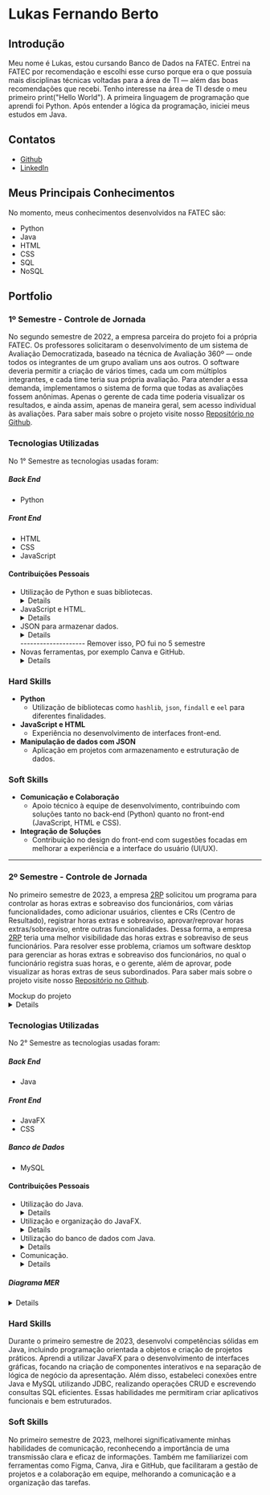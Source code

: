 # Lukas Fernando Berto

## Introdução
Meu nome é Lukas, estou cursando Banco de Dados na FATEC. Entrei na FATEC por recomendação e escolhi esse curso porque era o que possuía mais disciplinas técnicas voltadas para a área de TI — além das boas recomendações que recebi. Tenho interesse na área de TI desde o meu primeiro print("Hello World"). A primeira linguagem de programação que aprendi foi Python. Após entender a lógica da programação, iniciei meus estudos em Java.

## Contatos
* [Github](https://github.com/LukasFernando)
* [LinkedIn](https://www.linkedin.com/)

## Meus Principais Conhecimentos
No momento, meus conhecimentos desenvolvidos na FATEC são:
* Python
* Java
* HTML
* CSS
* SQL
* NoSQL

## Portfolio
### 1º Semestre - Controle de Jornada
No segundo semestre de 2022, a empresa parceira do projeto foi a própria FATEC. Os professores solicitaram o desenvolvimento de um sistema de Avaliação Democratizada, baseado na técnica de Avaliação 360º — onde todos os integrantes de um grupo avaliam uns aos outros.
O software deveria permitir a criação de vários times, cada um com múltiplos integrantes, e cada time teria sua própria avaliação. Para atender a essa demanda, implementamos o sistema de forma que todas as avaliações fossem anônimas. Apenas o gerente de cada time poderia visualizar os resultados, e ainda assim, apenas de maneira geral, sem acesso individual às avaliações. Para saber mais sobre o projeto visite nosso [Repositório no Github](https://github.com/LukasFernando/FATEC-API-1_Semestre-Falcon).

### Tecnologias Utilizadas
No 1° Semestre as tecnologias usadas foram: 
##### **Back End**
  * Python
##### **Front End** 
  * HTML
  * CSS
  * JavaScript

#### Contribuições Pessoais
* Utilização de Python e suas bibliotecas. <details> Aprimorei minhas habilidades em Python e algumas bibliotecas como hashlib, json, findall, eel, entre outros. </details>
* JavaScript e HTML. <details> Aprendi JavaScript e HTML e ajudei no desenvolvimento do front-end. </details>
* JSON para armazenar dados. <details> Utilizamos o JSON para armazenar os dados do software, então consegui aprimorar minhas habilidades em utilizar com o Python. </details>
-------------------- Remover isso, PO fui no 5 semestre
* Novas ferramentas, por exemplo Canva e GitHub. <details> Explorei e me familiarizei com diversas ferramentas que se tornaram essenciais para o meu trabalho como Product Owner. No campo do design e prototipagem, adotei o Figma e o Canva, permitindo-me criar wireframes e mockups de forma mais eficiente e colaborativa. Além disso, aprofundei meu conhecimento em ferramentas de gerenciamento de projetos, como Jira e GitHub, utilizando-as para acompanhar o progresso das tarefas, gerenciar o backlog e colaborar com a equipe de desenvolvimento de maneira mais eficaz. </details>

### Hard Skills
- **Python**  
  - Utilização de bibliotecas como `hashlib`, `json`, `findall` e `eel` para diferentes finalidades.
- **JavaScript e HTML**  
  - Experiência no desenvolvimento de interfaces front-end.
- **Manipulação de dados com JSON**  
  - Aplicação em projetos com armazenamento e estruturação de dados.

### Soft Skills
- **Comunicação e Colaboração**  
  - Apoio técnico à equipe de desenvolvimento, contribuindo com soluções tanto no back-end (Python) quanto no front-end (JavaScript, HTML e CSS).
- **Integração de Soluções**  
  - Contribuição no design do front-end com sugestões focadas em melhorar a experiência e a interface do usuário (UI/UX).

-----

### 2º Semestre - Controle de Jornada
No primeiro semestre de 2023, a empresa [2RP](https://2rpnet.com.br/) solicitou um programa para controlar as horas extras e sobreaviso dos funcionários, com várias funcionalidades, como adicionar usuários, clientes e CRs (Centro de Resultado), registrar horas extras e sobreaviso, aprovar/reprovar horas extras/sobreaviso, entre outras funcionalidades. Dessa forma, a empresa [2RP](https://2rpnet.com.br/) teria uma melhor visibilidade das horas extras e sobreaviso de seus funcionários. Para resolver esse problema, criamos um software desktop para gerenciar as horas extras e sobreaviso dos funcionários, no qual o funcionário registra suas horas, e o gerente, além de aprovar, pode visualizar as horas extras de seus subordinados. Para saber mais sobre o projeto visite nosso [Repositório no Github](https://github.com/LukasFernando/FATEC-API-2_Semestre-Dragon).

<div> Mockup do projeto </div>
<details>
 
https://user-images.githubusercontent.com/111617449/229277325-9ba27ca7-5a0c-4368-9787-75d5b2127dc4.mp4

</details>

### Tecnologias Utilizadas
No 2° Semestre as tecnologias usadas foram: 
##### **Back End**
  * Java
##### **Front End** 
  * JavaFX
  * CSS
##### **Banco de Dados** 
  * MySQL

#### Contribuições Pessoais
* Utilização do Java. <details> Aprendi a linguagem de programação Java, compreendendo sua sintaxe, estrutura e tópicos como programação orientada a objetos. Além disso, pratiquei a criação de pequenos projetos, que me ajudaram a solidificar meu entendimento e a aplicar as teorias na prática, especialmente em contextos de desenvolvimento de software. </details>
* Utilização e organização do JavaFX. <details> Conheci o JavaFX, uma biblioteca para desenvolvimento de interfaces gráficas. Aprendi a criar componentes de interface de usuário, como botões, tabelas e formulários, além de entender a arquitetura de aplicativos JavaFX, que inclui o uso de controladores e a separação de lógica de negócio da apresentação. </details>
* Utilização do banco de dados com Java. <details> Utilizei o banco de dados MySQL para armazenar dados d0 aplicativo desenvolvido. Aprendi a estabelecer conexões entre Java e o MySQL, utilizando JDBC para executar consultas SQL. Trabalhei com operações CRUD (Create, Read, Update, Delete), o que me permitiu manipular eficientemente os dados. Também refinei minhas habilidades na escrita de consultas. </details>
* Comunicação. <details> Aprimorei minhas habilidades de comunicação de forma significativa durante o primeiro semestre de 2023. Reconheci a importância de transmitir informações de maneira clara, concisa e eficaz, tanto dentro da equipe de desenvolvimento quanto para os clientes. Participei de reuniões regulares, onde pratiquei a apresentação de ideias e feedbacks construtivos. Aprendi a ouvir ativamente as necessidades e preocupações de todos os envolvidos no projeto, facilitando a comunicação entre diferentes partes interessadas e promovendo um ambiente colaborativo e produtivo. </details>

##### Diagrama MER 
<details>

![image](https://user-images.githubusercontent.com/111617449/229276548-1e06eba6-4375-4105-a716-d6ac273abda0.png)

</details>

### Hard Skills
Durante o primeiro semestre de 2023, desenvolvi competências sólidas em Java, incluindo programação orientada a objetos e criação de projetos práticos. Aprendi a utilizar JavaFX para o desenvolvimento de interfaces gráficas, focando na criação de componentes interativos e na separação de lógica de negócio da apresentação. Além disso, estabeleci conexões entre Java e MySQL utilizando JDBC, realizando operações CRUD e escrevendo consultas SQL eficientes. Essas habilidades me permitiram criar aplicativos funcionais e bem estruturados.

### Soft Skills
No primeiro semestre de 2023, melhorei significativamente minhas habilidades de comunicação, reconhecendo a importância de uma transmissão clara e eficaz de informações. Também me familiarizei com ferramentas como Figma, Canva, Jira e GitHub, que facilitaram a gestão de projetos e a colaboração em equipe, melhorando a comunicação e a organização das tarefas.



